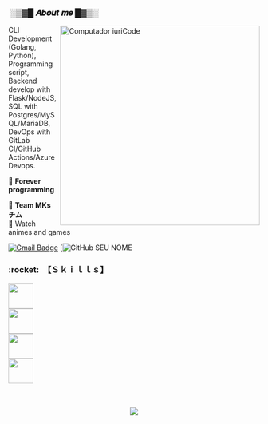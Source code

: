 <h3>&nbsp;░▒▓█ 𝑨𝒃𝒐𝒖𝒕 𝒎𝒆 █▓▒░</h3> 
<img src="https://raw.githubusercontent.com/MicaelliMedeiros/micaellimedeiros/master/image/computer-illustration.png" min-width="400px" max-width="400px" width="400px" align="right" alt="Computador iuriCode">

<p align="left"> 
  CLI Development (Golang, Python), Programming script, Backend develop with Flask/NodeJS, SQL with Postgres/MySQL/MariaDB, DevOps with GitLab CI/GitHub Actions/Azure Devops.
</p>

<p align="left">
  🦄 <strong>Forever programming</strong>
</p>

<p align="left">
  💼 <strong>Team MKs チム </strong><br>
   💌 Watch animes and games  
</p>

[![Gmail Badge](https://img.shields.io/badge/-inputusermakarovik@protonmail.com-006bed?style=flat-square&logo=Gmail&logoColor=white&link=mailto:inputusermakarovik@protonmail.com)](mailto:inputusermakarovik@protonmail.com)
[![GitHub SEU NOME]()

<h3> :rocket: &nbsp;【﻿Ｓｋｉｌｌｓ】
 </h3>
  <img style='display:flex;' width='50px' src='http://teammakarovik.br-web.com/assets/githubimages/clanguage.png'>
  <img style='display:flex;' width='50px' src='http://teammakarovik.br-web.com/assets/githubimages/clanguage.png'>
  <img style='display:flex;' width='50px' src='http://teammakarovik.br-web.com/assets/githubimages/clanguage.png'>
  <img style='display:flex;' width='50px' src='http://teammakarovik.br-web.com/assets/githubimages/clanguage.png'>

<br/>
<br/>
<p align="center"><img src="https://teammks.w3spaces.com/code.gif"/></p>


